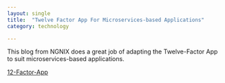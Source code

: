 ```yaml
---
layout: single
title:  "Twelve Factor App For Microservices-based Applications"
category: technology

---
```

This blog from NGNIX does a great job of adapting the Twelve-Factor App to suit microservices-based applications.


 
[12-Factor-App](https://www.software-engineering-unlocked.com/code-reviews-github-copilot/)